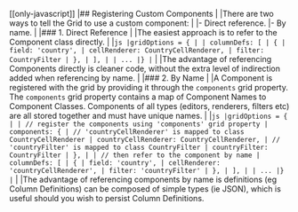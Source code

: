 [[only-javascript]]
|## Registering Custom Components
|
|There are two ways to tell the Grid to use a custom component:
|
|- Direct reference.
|- By name.
|
|### 1. Direct Reference
|
|The easiest approach is to refer to the Component class directly.
|
|`js |gridOptions = { | | columnDefs: [ | { | field: 'country', | cellRenderer: CountryCellRenderer, | filter: CountryFilter | }, | ], | | ... |} |`
|
|The advantage of referencing Components directly is cleaner code, without the extra level of indirection added when referencing by name.
|
|### 2. By Name
|
|A Component is registered with the grid by providing it through the `components` grid property. The `components` grid property contains a map of Component Names to Component Classes. Components of all types (editors, renderers, filters etc) are all stored together and must have unique names.
|
|`js |gridOptions = { | | // register the components using 'components' grid property | components: { | // 'countryCellRenderer' is mapped to class CountryCellRenderer | countryCellRenderer: CountryCellRenderer, | // 'countryFilter' is mapped to class CountryFilter | countryFilter: CountryFilter | }, | | // then refer to the component by name | columnDefs: [ | { | field: 'country', | cellRenderer: 'countryCellRenderer', | filter: 'countryFilter' | }, | ], | | ... |} |`
|
|The advantage of referencing components by name is definitions (eg Column Definitions) can be composed of simple types (ie JSON), which is useful should you wish to persist Column Definitions.
